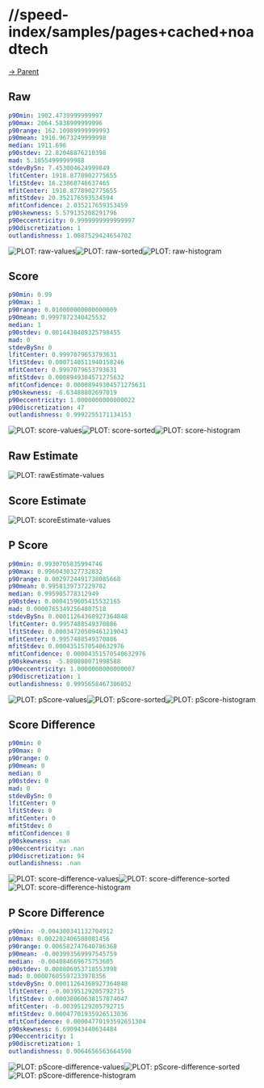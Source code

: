 
# //speed-index/samples/pages+cached+noadtech

[→ Parent](../..)


## Raw


```yaml
p90min: 1902.4739999999997
p90max: 2064.5838999999996
p90range: 162.10989999999993
p90mean: 1916.9673249999998
median: 1911.696
p90stdev: 22.82048876210398
mad: 5.10554999999988
stdevBySn: 7.453004624999849
lfitCenter: 1918.8778902775655
lfitStdev: 16.23868746637465
mfitCenter: 1918.8778902775655
mfitStdev: 20.352176593534594
mfitConfidence: 2.035217659353459
p90skewness: 5.579135208291796
p90eccentricity: 0.9999999999999997
p90discretization: 1
outlandishness: 1.0087529424654702

```

![PLOT: raw-values](./raw/values.svg)![PLOT: raw-sorted](./raw/sorted.svg)![PLOT: raw-histogram](./raw/histogram.svg)
## Score


```yaml
p90min: 0.99
p90max: 1
p90range: 0.010000000000000009
p90mean: 0.9997872340425532
median: 1
p90stdev: 0.0014430489325798455
mad: 0
stdevBySn: 0
lfitCenter: 0.9997079653793631
lfitStdev: 0.0007140511940158246
mfitCenter: 0.9997079653793631
mfitStdev: 0.0008949304571275632
mfitConfidence: 0.00008949304571275631
p90skewness: -6.63488802697019
p90eccentricity: 1.0000000000000022
p90discretization: 47
outlandishness: 0.9992255171134153

```

![PLOT: score-values](./score/values.svg)![PLOT: score-sorted](./score/sorted.svg)![PLOT: score-histogram](./score/histogram.svg)
## Raw Estimate

![PLOT: rawEstimate-values](./rawEstimate/values.svg)
## Score Estimate

![PLOT: scoreEstimate-values](./scoreEstimate/values.svg)
## P Score


```yaml
p90min: 0.9930705835994746
p90max: 0.9960430327732832
p90range: 0.0029724491738085668
p90mean: 0.9958139737229702
median: 0.995905778312949
p90stdev: 0.0004159605415532165
mad: 0.00007653492564807518
stdevBySn: 0.00011264368927364848
lfitCenter: 0.9957488549370886
lfitStdev: 0.00034720509461219043
mfitCenter: 0.9957488549370886
mfitStdev: 0.0004351570540632976
mfitConfidence: 0.00004351570540632976
p90skewness: -5.880080071998588
p90eccentricity: 1.0000000000000007
p90discretization: 1
outlandishness: 0.9995658467306052

```

![PLOT: pScore-values](./pScore/values.svg)![PLOT: pScore-sorted](./pScore/sorted.svg)![PLOT: pScore-histogram](./pScore/histogram.svg)
## Score Difference


```yaml
p90min: 0
p90max: 0
p90range: 0
p90mean: 0
median: 0
p90stdev: 0
mad: 0
stdevBySn: 0
lfitCenter: 0
lfitStdev: 0
mfitCenter: 0
mfitStdev: 0
mfitConfidence: 0
p90skewness: .nan
p90eccentricity: .nan
p90discretization: 94
outlandishness: .nan

```

![PLOT: score-difference-values](./score-difference/values.svg)![PLOT: score-difference-sorted](./score-difference/sorted.svg)![PLOT: score-difference-histogram](./score-difference/histogram.svg)
## P Score Difference


```yaml
p90min: -0.004380341132704912
p90max: 0.002202406508081456
p90range: 0.006582747640786368
p90mean: -0.003993569997545759
median: -0.004084669675753605
p90stdev: 0.000806953718553998
mad: 0.00007605597233978356
stdevBySn: 0.00011264368927364848
lfitCenter: -0.00395129205792715
lfitStdev: 0.00038060638157874047
mfitCenter: -0.00395129205792715
mfitStdev: 0.00047701935926513036
mfitConfidence: 0.00004770193592651304
p90skewness: 6.690943440634484
p90eccentricity: 1
p90discretization: 1
outlandishness: 0.9064656563664598

```

![PLOT: pScore-difference-values](./pScore-difference/values.svg)![PLOT: pScore-difference-sorted](./pScore-difference/sorted.svg)![PLOT: pScore-difference-histogram](./pScore-difference/histogram.svg)